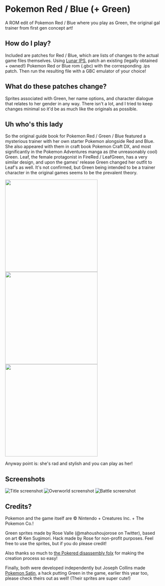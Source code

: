 # Pokemon Red / Blue (+ Green)
A ROM edit of Pokemon Red / Blue where you play as Green, the original gal trainer from first gen concept art!

## How do I play?
Included are patches for Red / Blue, which are lists of changes to the actual game files themselves. Using [Lunar IPS](http://fusoya.eludevisibility.org/lips/), patch an existing (legally obtained + owned!) Pokemon Red or Blue rom (.gbc) with the corresponding .ips patch. Then run the resulting file with a GBC emulator of your choice!

## What do these patches change?
Sprites associated with Green, her name options, and character dialogue that relates to her gender in any way. There isn't a lot, and I tried to keep changes minimal so it'd be as much like the originals as possible.

## Uh who's this lady
So the original guide book for Pokemon Red / Green / Blue featured a mysterious trainer with her own starter Pokemon alongside Red and Blue. She also appeared with them in craft book Pokemon Craft DX, and most significantly in the Pokemon Adventures manga as (the unreasonably cool) Green. Leaf, the female protagonist in FireRed / LeafGreen, has a very similar design, and upon the games' release Green changed her outfit to Leaf's as well. It's not confirmed, but Green being intended to be a trainer character in the original games seems to be the prevalent theory.

<img src="https://i.imgur.com/T2v1klE.jpg" height="300">
<img src="https://i.imgur.com/C2mA2St.png" height="300">
<img src="https://i.imgur.com/sZPgiAt.png" height="300">

Anyway point is: she's rad and stylish and you can play as her!

## Screenshots
![Title screenshot](https://i.imgur.com/iyjAGBb.png)
![Overworld screenshot](https://i.imgur.com/kqSmiX5.png)
![Battle screenshot](https://i.imgur.com/ga6yUE1.png)

## Credits?
Pokemon and the game itself are © Nintendo + Creatures Inc. + The Pokemon Co.!

Green sprites made by Rose Valle (@mahoushoujorose on Twitter), based on art © Ken Sugimori. Hack made by Rose for non-profit purposes. Feel free to use the sprites, but if you do please credit!

Also thanks so much to [the Pokered disassembly folx](https://github.com/pret/pokered) for making the creation process so easy!

Finally, both were developed independently but Joseph Collins made [Pokemon Satin](http://www.romhacking.net/hacks/2717/), a hack putting Green in the game, earlier this year too, please check theirs out as well! (Their sprites are super cute!)